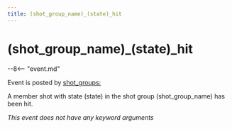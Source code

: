 ```yaml
---
title: (shot_group_name)_(state)_hit
---
```


# (shot_group_name)\_(state)\_hit


--8<-- "event.md"

Event is posted by [shot_groups:](../config/shot_groups.md)

A member shot with state (state) in the shot group (shot_group_name) has been hit.

*This event does not have any keyword arguments*
